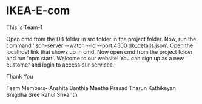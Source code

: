 # IKEA-E-com

This is Team-1

Open cmd from the DB folder in src folder in the project folder. Now, run the command 'json-server   --watch    --id   --port 4500   db_details.json'.
Open the localhost link that shows up in cmd.
Now open cmd from the project folder and run 'npm start'.
Welcome to our website!
You can sign up as a new customer and login to access our services.

Thank You


Team Members-
Anshita Banthia
Meetha Prasad
Tharun Kathikeyan
Snigdha Sree
Rahul Srikanth
